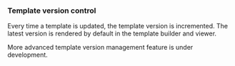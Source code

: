 ### Template version control
Every time a template is updated, the template version is incremented. The
latest version is rendered by default in the template builder and viewer. 

More advanced template version management feature is under development. 